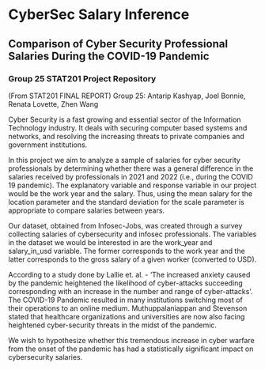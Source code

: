 # CyberSec Salary Inference
## Comparison of Cyber Security Professional Salaries During the COVID-19 Pandemic

### Group 25 STAT201 Project Repository

(From STAT201 FINAL REPORT)
Group 25:
Antarip Kashyap, Joel Bonnie, Renata Lovette, Zhen Wang

Cyber Security is a fast growing and essential sector of the Information Technology industry. It deals with securing computer based systems and networks, and resolving the increasing threats to private companies and government institutions.

In this project we aim to analyze a sample of salaries for cyber security professionals by determining whether there was a general difference in the salaries received by professionals in 2021 and 2022 (i.e., during the COVID 19 pandemic). The explanatory variable and response variable in our project would be the work year and the salary. Thus, using the mean salary for the location parameter and the standard deviation for the scale parameter is appropriate to compare salaries between years.

Our dataset, obtained from Infosec-Jobs, was created through a survey collecting salaries of cybersecurity and infosec professionals. The variables in the dataset we would be interested in are the work_year and salary_in_usd variable. The former corresponds to the work year and the latter corresponds to the gross salary of a given worker (converted to USD).

According to a study done by Lallie et. al. - ‘The increased anxiety caused by the pandemic heightened the likelihood of cyber-attacks succeeding corresponding with an increase in the number and range of cyber-attacks’. The COVID-19 Pandemic resulted in many institutions switching most of their operations to an online medium. Muthuppalaniappan and Stevenson stated that healthcare organizations and universities are now also facing heightened cyber-security threats in the midst of the pandemic.

We wish to hypothesize whether this tremendous increase in cyber warfare from the onset of the pandemic has had a statistically significant impact on cybersecurity salaries.
